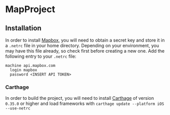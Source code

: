 # MapProject

## Installation
In order to install [Mapbox](https://docs.mapbox.com/ios/maps/overview/), you will need to obtain a secret key and store it in a `.netrc` file in your home directory. Depending on your environment, you may have this file already, so check first before creating a new one. Add the following entry to your `.netrc` file:
```
machine api.mapbox.com 
  login mapbox
  password <INSERT API TOKEN>
```
### Carthage
In order to build the project, you will need to install [Carthage](https://github.com/Carthage/Carthage) of version `0.35.0` or higher and load frameworks with `carthage update --platform iOS --use-netrc`
